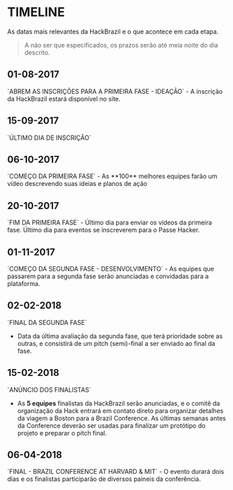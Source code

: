 # TIMELINE
As datas mais relevantes da HackBrazil e o que acontece em cada etapa.

> A não ser que especificados, os prazos serão até meia noite do dia descrito.

<!-- timeline -->

## 01-08-2017
<p/>
`ABREM AS INSCRIÇÕES PARA A PRIMEIRA FASE - IDEAÇÃO`
- A inscrição da HackBrazil estará disponível no site.

<!-- /timeline -->

<!-- timeline -->

## 15-09-2017
<p/>
`ÚLTIMO DIA DE INSCRIÇÃO`


<!-- /timeline -->

<!-- timeline -->

## 06-10-2017
<p/>
`COMEÇO DA PRIMEIRA FASE`
- As **100** melhores equipes farão um vídeo descrevendo suas ideias e planos de ação

<!-- /timeline -->

<!-- timeline -->

## 20-10-2017
<p/>
`FIM DA PRIMEIRA FASE`
- Último dia para enviar os vídeos da primeira fase. Último dia para eventos se inscreverem para o Passe Hacker.

<!-- /timeline -->

<!-- timeline -->

## 01-11-2017
<p/>
`COMEÇO DA SEGUNDA FASE - DESENVOLVIMENTO`
- As equipes que passarem para a segunda fase serão anunciadas e convidadas para a plataforma.

<!-- /timeline -->

<!-- timeline -->

## 02-02-2018
<p/>
`FINAL DA SEGUNDA FASE`

- Data da última avaliação da segunda fase, que terá prioridade sobre as outras, e consistirá de um pitch (semi)-final a ser enviado ao final da fase.
<!-- /timeline -->


<!-- timeline -->

## 15-02-2018
<p/>
`ANÚNCIO DOS FINALISTAS`

- As **5 equipes** finalistas da HackBrazil serão anunciadas, e o comitê da organização da Hack entrará em contato direto para organizar detalhes da viagem a Boston para a Brazil Conference. As últimas semanas antes da Conference deverão ser usadas para finalizar um protótipo do projeto e preparar o pitch final.

<!-- /timeline -->


<!-- timeline -->

## 06-04-2018
<p/>
`FINAL - BRAZIL CONFERENCE AT HARVARD & MIT`
- O evento durará dois dias e os finalistas participarão de diversos paineis da conferência.

<!-- /timeline -->
